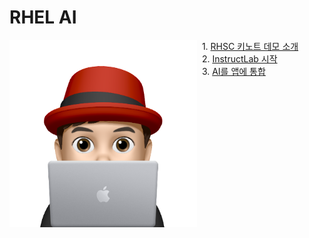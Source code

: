 # RHEL AI


<img align="left" src="/common-images/이승일--II_컴퓨터.png" width="300px" height="300px" title="100px" alt="안녕"></img>

&nbsp; 1. [RHSC 키노트 데모 소개](./rhsc-demo/instrocution-of-lab.md)<br>
&nbsp; 2. [InstructLab 시작](./rhsc-demo/start-with-instructlab.md)<br>
&nbsp; 3. [AI를 앱에 통합](./rhsc-demo/integrate-ai-into-app.md)<br>
